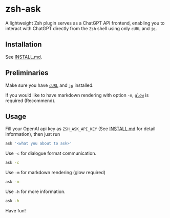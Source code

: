 # zsh-ask

A lightweight Zsh plugin serves as a ChatGPT API frontend, enabling you to interact with ChatGPT directly from the `Zsh` shell using only `cURL` and `jq`.

## Installation

See [INSTALL.md](INSTALL.md).

## Preliminaries

Make sure you have [`cURL`](https://curl.se/) and [`jq`](https://stedolan.github.io/jq/) installed.

If you would like to have markdown rendering with option `-m`, [`glow`](https://github.com/charmbracelet/glow) is required (Recommend).

## Usage

Fill your OpenAI api key as `ZSH_ASK_API_KEY` (See [INSTALL.md](INSTALL.md) for detail information), then just run

```bash
ask '<what you about to ask>'
```

Use `-c` for dialogue format communication.

```bash
ask -c
```

Use `-m` for markdown rendering (glow required)

```bash
ask -m
```

Use `-h` for more information.

```bash
ask -h
```

Have fun!
